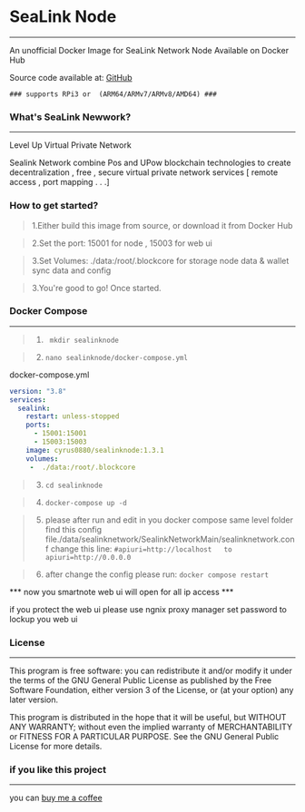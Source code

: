 # SeaLink Node
---
An unofficial Docker Image for SeaLink Network Node Available on Docker Hub

Source code available at: [GitHub](https://github.com/cyrus0880/sealinknode)

```
### supports RPi3 or  (ARM64/ARMv7/ARMv8/AMD64) ###
```

### What's SeaLink Newwork?
---
Level Up Virtual Private Network

Sealink Network combine Pos and UPow blockchain technologies to create decentralization , free , secure virtual private network services [ remote access , port mapping . . .]

### How to get started?
> 1.Either build this image from source, or download it from Docker Hub

> 2.Set the port:  15001  for node , 15003  for web ui

> 3.Set Volumes: ./data:/root/.blockcore   for  storage node data & wallet sync data and config

> 3.You're good to go! Once started.

### Docker Compose
---
> 1. ``` mkdir sealinknode```

> 2.  ```nano sealinknode/docker-compose.yml```
 
docker-compose.yml
```yaml
version: "3.8"
services:
  sealink:
    restart: unless-stopped
    ports:
      - 15001:15001
      - 15003:15003  
    image: cyrus0880/sealinknode:1.3.1
    volumes:
     -  ./data:/root/.blockcore
```
> 3. ```cd sealinknode ```

> 4. ``` docker-compose up -d ```

> 5. please after run and  edit in you docker compose  same level folder 
>  find this config file./data/sealinknetwork/SealinkNetworkMain/sealinknetwork.conf
>  change this line:
>``` #apiuri=http://localhost   to  apiuri=http://0.0.0.0 ```
 
> 6. after change the config please run: ``` docker compose restart ```

*** now you smartnote web ui will open for all ip access ***

if you protect the web ui please use ngnix proxy manager  set password to lockup you web ui

### License
---
This program is free software: you can redistribute it and/or modify it under the terms of the GNU General Public License as published by the Free Software Foundation, either version 3 of the License, or (at your option) any later version.

This program is distributed in the hope that it will be useful, but WITHOUT ANY WARRANTY; without even the implied warranty of MERCHANTABILITY or FITNESS FOR A PARTICULAR PURPOSE. See the GNU General Public License for more details.

### if you like this project
----
you can [ buy me a coffee ](https://www.buymeacoffee.com/cyrus.yeung)
